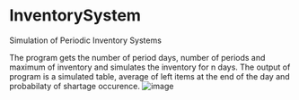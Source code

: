 # InventorySystem
Simulation of Periodic Inventory Systems

The program gets the number of period days, number of periods and maximum of inventory and simulates the inventory for n days.
The output of program is a simulated table, average of left items at the end of the day and probabilaty of shartage occurence.
![image](https://user-images.githubusercontent.com/23610120/118700519-02cb1b80-b828-11eb-8faa-b7e8077e178a.png)
